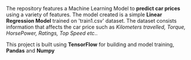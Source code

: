 The repository features a Machine Learning Model to **predict car prices** using a variety of features. The model created is a simple **Linear Regression Model** trained on 'train1.csv' dataset. The dataset consists information that affects the car price such as *Kilometers travelled, Torque, HorsePower, Ratings, Top Speed etc*..

This project is built using **TensorFlow** for building and model training, **Pandas** and **Numpy**
